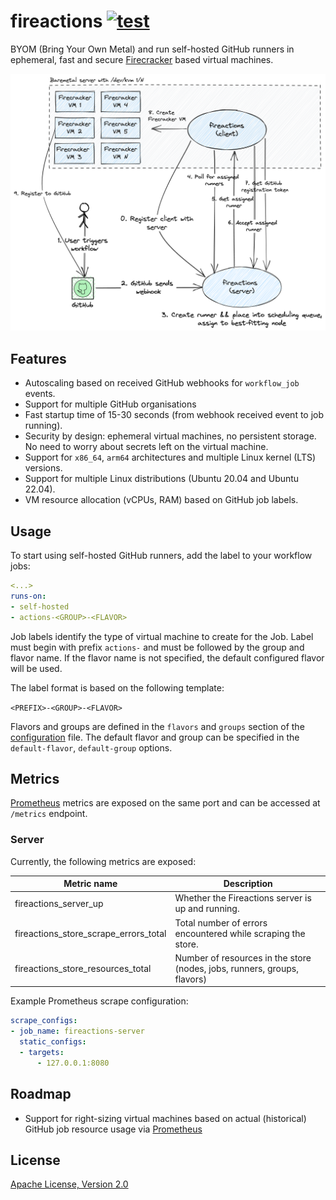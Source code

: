# fireactions [![test](https://github.com/hostinger/fireactions/actions/workflows/test.yaml/badge.svg?branch=main)](https://github.com/hostinger/fireactions/actions/workflows/test.yaml)

BYOM (Bring Your Own Metal) and run self-hosted GitHub runners in ephemeral, fast and secure [Firecracker](https://firecracker-microvm.github.io/) based virtual machines.

![Architecture](docs/architecture.png)

## Features

- Autoscaling based on received GitHub webhooks for `workflow_job` events.
- Support for multiple GitHub organisations
- Fast startup time of 15-30 seconds (from webhook received event to job running).
- Security by design: ephemeral virtual machines, no persistent storage. No need to worry about secrets left on the virtual machine.
- Support for `x86_64`, `arm64` architectures and multiple Linux kernel (LTS) versions.
- Support for multiple Linux distributions (Ubuntu 20.04 and Ubuntu 22.04).
- VM resource allocation (vCPUs, RAM) based on GitHub job labels.

## Usage

To start using self-hosted GitHub runners, add the label to your workflow jobs:

```yaml
<...>
runs-on:
- self-hosted
- actions-<GROUP>-<FLAVOR>
```

Job labels identify the type of virtual machine to create for the Job. Label must begin with prefix `actions-` and must be followed by the group and flavor name. If the flavor name is not specified, the default configured flavor will be used.

The label format is based on the following template:

`<PREFIX>-<GROUP>-<FLAVOR>`

Flavors and groups are defined in the `flavors` and `groups` section of the [configuration](./docs/configuration.md) file. The default flavor and group can be specified in the `default-flavor`, `default-group` options.

## Metrics

[Prometheus](https://prometheus.io/) metrics are exposed on the same port and can be accessed at `/metrics` endpoint.

### Server

Currently, the following metrics are exposed:

| Metric name                | Description                                                                 |
|----------------------------|-----------------------------------------------------------------------------|
| fireactions_server_up | Whether the Fireactions server is up and running. |
| fireactions_store_scrape_errors_total | Total number of errors encountered while scraping the store. |
| fireactions_store_resources_total | Number of resources in the store (nodes, jobs, runners, groups, flavors) |

Example Prometheus scrape configuration:

```yaml
scrape_configs:
- job_name: fireactions-server
  static_configs:
  - targets:
      - 127.0.0.1:8080
```

## Roadmap

- Support for right-sizing virtual machines based on actual (historical) GitHub job resource usage via [Prometheus](https://prometheus.io/)

## License

[Apache License, Version 2.0](LICENSE)
